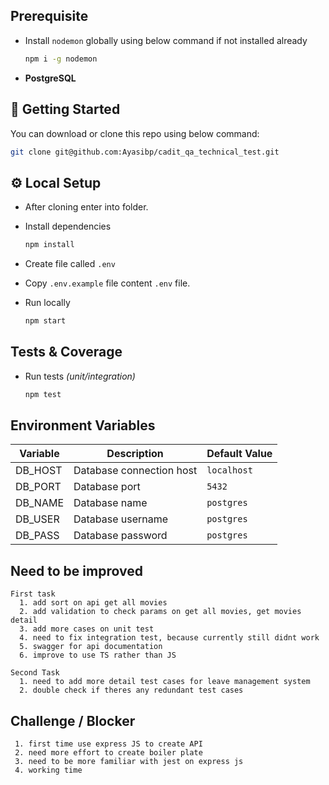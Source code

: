 ## Prerequisite

- Install `nodemon` globally using below command if not installed already

  ```sh
  npm i -g nodemon
  ```

- **PostgreSQL**

## 🚀 Getting Started

You can download or clone this repo using below command:

```sh
git clone git@github.com:Ayasibp/cadit_qa_technical_test.git
```

## ⚙️ Local Setup

- After cloning enter into folder.
- Install dependencies

  ```sh
  npm install
  ```

- Create file called `.env`
- Copy `.env.example` file content `.env` file.

- Run locally

  ```sh
  npm start
  ```

## Tests & Coverage

- Run tests _(unit/integration)_

  ```sh
  npm test
  ```

## Environment Variables

| Variable | Description              | Default Value |
| -------- | ------------------------ | ------------- |
| DB_HOST  | Database connection host | `localhost`   |
| DB_PORT  | Database port            | `5432`        |
| DB_NAME  | Database name            | `postgres`    |
| DB_USER  | Database username        | `postgres`    |
| DB_PASS  | Database password        | `postgres`    |

## Need to be improved

```
First task
  1. add sort on api get all movies
  2. add validation to check params on get all movies, get movies detail
  3. add more cases on unit test
  4. need to fix integration test, because currently still didnt work
  5. swagger for api documentation
  6. improve to use TS rather than JS

Second Task
  1. need to add more detail test cases for leave management system
  2. double check if theres any redundant test cases
```

## Challenge / Blocker

```
 1. first time use express JS to create API
 2. need more effort to create boiler plate
 3. need to be more familiar with jest on express js
 4. working time
```

